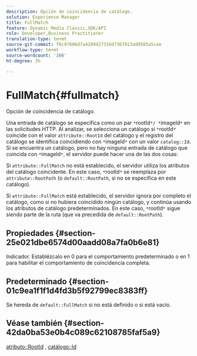 ```yaml
---
description: Opción de coincidencia de catálogo.
solution: Experience Manager
title: FullMatch
feature: Dynamic Media Classic,SDK/API
role: Developer,Business Practitioner
translation-type: tm+mt
source-git-commit: f6c97606d7a4209427316d7367013ad9585a5cae
workflow-type: tm+mt
source-wordcount: '166'
ht-degree: 3%

---
```



# FullMatch{#fullmatch}

Opción de coincidencia de catálogo.

Una entrada de catálogo se especifica como un par `*`rootId`*/ *`imageId`*` en las solicitudes HTTP. Al analizar, se selecciona un catálogo si `*`rootId`*` coincide con el valor `attribute::RootId` del catálogo y el registro del catálogo se identifica coincidiendo con `*`imageId`*` con un valor `catalog::Id`. Si se encuentra un catálogo, pero no hay ninguna entrada de catálogo que coincida con `*`imageId`*`, el servidor puede hacer una de las dos cosas:

Si `attribute::FullMatch` no está establecido, el servidor utiliza los atributos del catálogo coincidente. En este caso, `*`rootId`*` se reemplaza por `attribute::RootPath` (o `default::RootPath`, si no se especifica en este catálogo).

Si `attribute::FullMatch` está establecido, el servidor ignora por completo el catálogo, como si no hubiera coincidido ningún catálogo, y continúa usando los atributos de catálogo predeterminados. En este caso, `*`rootId`*` sigue siendo parte de la ruta (que va precedida de `default::RootPath`).

## Propiedades {#section-25e021dbe6574d00aadd08a7fa0b6e81}

Indicador. Establézcalo en 0 para el comportamiento predeterminado o en 1 para habilitar el comportamiento de coincidencia completa.

## Predeterminado {#section-01c9ea1f1f1d4fd3b5f92799ec8383ff}

Se hereda de `default::FullMatch` si no está definido o si está vacío.

## Véase también {#section-42da0ba53e0b4c089c62108785faf5a9}

[atributo::RootId](../../../../../is-api/image-catalog/image-serving-api-ref/c-image-catalog-reference/c-attributes-reference/r-rootid.md#reference-13653312925e4a08b90f99961d53f546) ,  [catálogo::Id](/help/aem-is-ir-api/is-api/image-catalog/image-serving-api-ref/c-image-catalog-reference/c-image-svg-data-reference/c-image-data-reference/r-id-cat.md)
